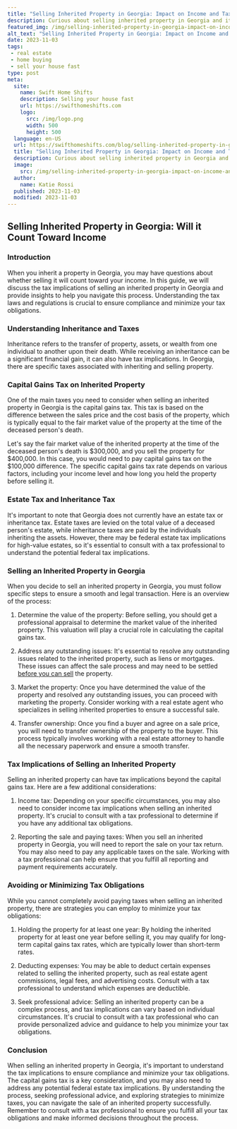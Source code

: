 ```yaml
---
title: "Selling Inherited Property in Georgia: Impact on Income and Taxes"
description: Curious about selling inherited property in Georgia and its impact on your income? Find out if it counts towards your income in this informative post.
featured_img: /img/selling-inherited-property-in-georgia-impact-on-income-and-taxes.webp
alt_text: "Selling Inherited Property in Georgia: Impact on Income and Taxes"
date: 2023-11-03
tags:
 - real estate
 - home buying
 - sell your house fast
type: post
meta:
  site:
    name: Swift Home Shifts
    description: Selling your house fast
    url: https://swifthomeshifts.com
    logo:
      src: /img/logo.png
      width: 500
      height: 500
  language: en-US
  url: https://swifthomeshifts.com/blog/selling-inherited-property-in-georgia-impact-on-income-and-taxes
  title: "Selling Inherited Property in Georgia: Impact on Income and Taxes"
  description: Curious about selling inherited property in Georgia and its impact on your income? Find out if it counts towards your income in this informative post.
  image:
    src: /img/selling-inherited-property-in-georgia-impact-on-income-and-taxes.webp
  author:
    name: Katie Rossi
  published: 2023-11-03
  modified: 2023-11-03
---
```


## Selling Inherited Property in Georgia: Will it Count Toward Income

### Introduction
When you inherit a property in Georgia, you may have questions about whether selling it will count toward your income. In this guide, we will discuss the tax implications of selling an inherited property in Georgia and provide insights to help you navigate this process. Understanding the tax laws and regulations is crucial to ensure compliance and minimize your tax obligations.

### Understanding Inheritance and Taxes
Inheritance refers to the transfer of property, assets, or wealth from one individual to another upon their death. While receiving an inheritance can be a significant financial gain, it can also have tax implications. In Georgia, there are specific taxes associated with inheriting and selling property.

### Capital Gains Tax on Inherited Property
One of the main taxes you need to consider when selling an inherited property in Georgia is the capital gains tax. This tax is based on the difference between the sales price and the cost basis of the property, which is typically equal to the fair market value of the property at the time of the deceased person's death. 

Let's say the fair market value of the inherited property at the time of the deceased person's death is $300,000, and you sell the property for $400,000. In this case, you would need to pay capital gains tax on the $100,000 difference. The specific capital gains tax rate depends on various factors, including your income level and how long you held the property before selling it.

### Estate Tax and Inheritance Tax
It's important to note that Georgia does not currently have an estate tax or inheritance tax. Estate taxes are levied on the total value of a deceased person's estate, while inheritance taxes are paid by the individuals inheriting the assets. However, there may be federal estate tax implications for high-value estates, so it's essential to consult with a tax professional to understand the potential federal tax implications.

### Selling an Inherited Property in Georgia
When you decide to sell an inherited property in Georgia, you must follow specific steps to ensure a smooth and legal transaction. Here is an overview of the process:

1. Determine the value of the property: Before selling, you should get a professional appraisal to determine the market value of the inherited property. This valuation will play a crucial role in calculating the capital gains tax.

2. Address any outstanding issues: It's essential to resolve any outstanding issues related to the inherited property, such as liens or mortgages. These issues can affect the sale process and may need to be settled [before you can sell](https://houselyft.com/blog/understanding-the-tax-implications-of-selling-inherited-property-in-georgia) the property.

3. Market the property: Once you have determined the value of the property and resolved any outstanding issues, you can proceed with marketing the property. Consider working with a real estate agent who specializes in selling inherited properties to ensure a successful sale.

4. Transfer ownership: Once you find a buyer and agree on a sale price, you will need to transfer ownership of the property to the buyer. This process typically involves working with a real estate attorney to handle all the necessary paperwork and ensure a smooth transfer.

### Tax Implications of Selling an Inherited Property
Selling an inherited property can have tax implications beyond the capital gains tax. Here are a few additional considerations:

1. Income tax: Depending on your specific circumstances, you may also need to consider income tax implications when selling an inherited property. It's crucial to consult with a tax professional to determine if you have any additional tax obligations.

2. Reporting the sale and paying taxes: When you sell an inherited property in Georgia, you will need to report the sale on your tax return. You may also need to pay any applicable taxes on the sale. Working with a tax professional can help ensure that you fulfill all reporting and payment requirements accurately.

### Avoiding or Minimizing Tax Obligations
While you cannot completely avoid paying taxes when selling an inherited property, there are strategies you can employ to minimize your tax obligations:

1. Holding the property for at least one year: By holding the inherited property for at least one year before selling it, you may qualify for long-term capital gains tax rates, which are typically lower than short-term rates.

2. Deducting expenses: You may be able to deduct certain expenses related to selling the inherited property, such as real estate agent commissions, legal fees, and advertising costs. Consult with a tax professional to understand which expenses are deductible.

3. Seek professional advice: Selling an inherited property can be a complex process, and tax implications can vary based on individual circumstances. It's crucial to consult with a tax professional who can provide personalized advice and guidance to help you minimize your tax obligations.

### Conclusion
When selling an inherited property in Georgia, it's important to understand the tax implications to ensure compliance and minimize your tax obligations. The capital gains tax is a key consideration, and you may also need to address any potential federal estate tax implications. By understanding the process, seeking professional advice, and exploring strategies to minimize taxes, you can navigate the sale of an inherited property successfully. Remember to consult with a tax professional to ensure you fulfill all your tax obligations and make informed decisions throughout the process.